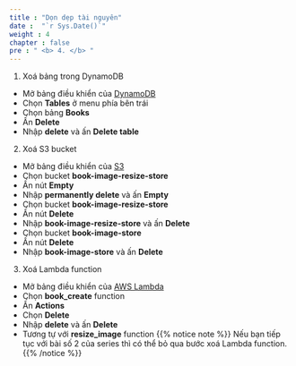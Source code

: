```yaml
---
title : "Dọn dẹp tài nguyên"
date :  "`r Sys.Date()`" 
weight : 4
chapter : false
pre : " <b> 4. </b> "
---
```

1. Xoá bảng trong DynamoDB
- Mở bảng điều khiển của [DynamoDB](https://ap-southeast-2.console.aws.amazon.com/dynamodbv2/home?region=ap-southeast-2#dashboard)
- Chọn **Tables** ở menu phía bên trái
- Chọn bảng **Books**
- Ấn **Delete**
- Nhập **delete** và ấn **Delete table**
2. Xoá S3 bucket
- Mở bảng điều khiển của [S3](https://s3.console.aws.amazon.com/s3/buckets?region=ap-southeast-2)
- Chọn bucket **book-image-resize-store**
- Ấn nút **Empty**
- Nhập **permanently delete** và ấn **Empty**
- Chọn bucket **book-image-resize-store**
- Ấn nút **Delete**
- Nhập **book-image-resize-store** và ấn **Delete**
- Chọn bucket **book-image-store**
- Ấn nút **Delete**
- Nhập **book-image-store** và ấn **Delete**
3. Xoá Lambda function
- Mở bảng điều khiển của [AWS Lambda](https://ap-southeast-2.console.aws.amazon.com/lambda/home?region=ap-southeast-2#/functions)
- Chọn **book_create** function
- Ấn **Actions**
- Chọn **Delete**
- Nhập **delete** và ấn **Delete**
- Tương tự với **resize_image** function
{{% notice note %}}
Nếu bạn tiếp tục với bài số 2 của series thì có thể bỏ qua bước xoá Lambda function.
{{% /notice %}}